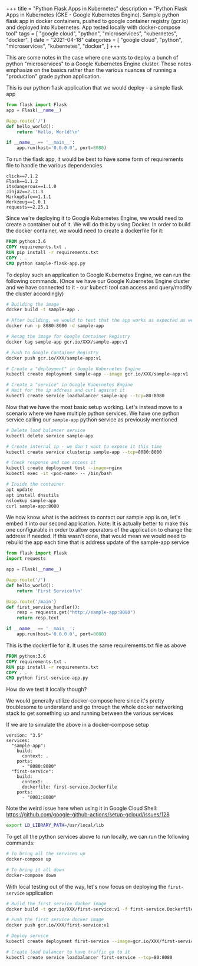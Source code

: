 +++
title = "Python Flask Apps in Kubernetes"
description = "Python Flask Apps in Kubernetes (GKE - Google Kubernetes Engine). Sample python flask app in docker containers, pushed to google container registry (gcr.io) and deployed into Kubernetes. App tested locally with docker-compose tool"
tags = [
    "google cloud",
    "python",
    "microservices",
    "kubernetes",
    "docker",
]
date = "2021-04-18"
categories = [
    "google cloud",
    "python",
    "microservices",
    "kubernetes",
    "docker",
]
+++

This are some notes in the case where one wants to deploy a bunch of python "microservices" to a Google Kubernetes Engine cluster. These notes emphasize on the basics rather than the various nuances of running a "production" grade python application.

This is our python flask application that we would deploy - a simple flask app

```python
from flask import Flask
app = Flask(__name__)

@app.route('/')
def hello_world():
    return 'Hello, World!\n'

if __name__ == '__main__':
    app.run(host='0.0.0.0', port=8080)
```

To run the flask app, it would be best to have some form of requirements file to handle the various dependencies

```
click==7.1.2
Flask==1.1.2
itsdangerous==1.1.0
Jinja2==2.11.3
MarkupSafe==1.1.1
Werkzeug==1.0.1
requests==2.25.1
```

Since we're deploying it to Google Kubernetes Engine, we would need to create a container out of it. We will do this by using Docker. In order to build the docker container, we would need to create a dockerfile for it:

```Dockerfile
FROM python:3.6
COPY requirements.txt .
RUN pip install -r requirements.txt
COPY . .
CMD python sample-flask-app.py
```

To deploy such an application to Google Kubernetes Engine, we can run the following commands. (Once we have our Google Kubernetes Engine cluster and we have connected to it - our kubectl tool can access and query/modify the cluster accordingly)

```bash
# Building the image
docker build -t sample-app .

# After building, we would to test that the app works as expected as well
docker run -p 8080:8080 -d sample-app 

# Retag the image for Google Container Registry
docker tag sample-app gcr.io/XXX/sample-app:v1

# Push to Google Container Registry
docker push gcr.io/XXX/sample-app:v1

# Create a "deployment" in Google Kubernetes Engine
kubectl create deployment sample-app --image gcr.io/XXX/sample-app:v1

# Create a "service" in Google Kubernetes Engine
# Wait for the ip address and curl against it
kubectl create service loadbalancer sample-app --tcp=80:8080
```

Now that we have the most basic setup working. Let's instead move to a scenario where we have multiple python services. We have one python service calling our `sample-app` python service as previously mentioned

```bash
# Delete load balancer service
kubectl delete service sample-app

# Create internal ip - we don't want to expose it this time
kubectl create service clusterip sample-app --tcp=8080:8080

# Check response and can access it
kubectl create deployment test --image=nginx
kubectl exec -it <pod-name> -- /bin/bash

# Inside the container
apt update
apt install dnsutils
nslookup sample-app
curl sample-app:8080
```

We now know what is the address to contact our sample app is on, let's embed it into our second application. Note: It is actually better to make this one configurable in order to allow operators of the application to change the address if needed. If this wasn't done, that would mean we would need to rebuild the app each time that is address update of the sample-app service


```python
from flask import Flask
import requests

app = Flask(__name__)

@app.route('/')
def hello_world():
    return 'First Service!\n'

@app.route('/main')
def first_service_handler():
    resp = requests.get("http://sample-app:8080")
    return resp.text

if __name__ == '__main__':
    app.run(host='0.0.0.0', port=8080)
```

This is the dockerfile for it. It uses the same requirements.txt file as above

```Dockerfile
FROM python:3.6
COPY requirements.txt .
RUN pip install -r requirements.txt
COPY . .
CMD python first-service-app.py
```

How do we test it locally though?

We would generally utilize docker-compose here since it's pretty troublesome to understand and go through the whole docker networking stack to get something up and running between the various services

If we are to simulate the above in a docker-compose setup

```docker-compose
version: "3.5"
services:
  "sample-app":
    build:
      context: .
    ports:
      - "8080:8080"
  "first-service":
    build: 
      context: .
      dockerfile: first-service.Dockerfile
    ports:
      - "8081:8080"
```

Note the weird issue here when using it in Google Cloud Shell: https://github.com/google-github-actions/setup-gcloud/issues/128

```bash
export LD_LIBRARY_PATH=/usr/local/lib
```

To get all the python services above to run locally, we can run the following commands:

```bash
# To bring all the services up
docker-compose up

# To bring it all down
docker-compose down
```

With local testing out of the way, let's now focus on deploying the `first-service` application

```bash
# Build the first service docker image
docker build -t gcr.io/XXX/first-service:v1 -f first-service.Dockerfile .

# Push the first service docker image
docker push gcr.io/XXX/first-service:v1

# Deploy service
kubectl create deployment first-service --image=gcr.io/XXX/first-service:v1

# Create load balancer to have traffic go to it
kubectl create service loadbalancer first-service --tcp=80:8080
```